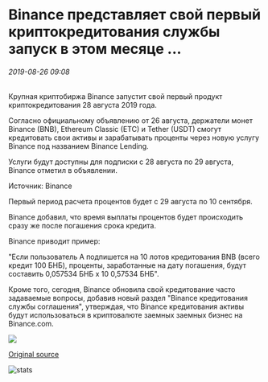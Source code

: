 # Binance представляет свой первый криптокредитования службы запуск в этом месяце ...

###### 2019-08-26 09:08

Крупная криптобиржа Binance запустит свой первый продукт криптокредитования 28 августа 2019 года.

Согласно официальному объявлению от 26 августа, держатели монет Binance (BNB), Ethereum Classic (ETC) и Tether (USDT) смогут кредитовать свои активы и зарабатывать проценты через новую услугу Binance под названием Binance Lending.

Услуги будут доступны для подписки с 28 августа по 29 августа, Binance отметил в объявлении.

Источник: Binance

Первый период расчета процентов будет с 29 августа по 10 сентября.

Binance добавил, что время выплаты процентов будет происходить сразу же после погашения срока кредита.

Binance приводит пример:

"Если пользователь А подпишется на 10 лотов кредитования BNB (всего кредит 100 БНБ), проценты, заработанные на дату погашения, будут составить 0,057534 БНБ х 10 0,57534 БНБ".

Кроме того, сегодня, Binance обновила свой кредитование часто задаваемые вопросы, добавив новый раздел "Binance кредитования службы соглашения", утверждая, что Binance кредитования активы будут использоваться в криптовалюте заемных заемных бизнес на Binance.com.

![](https://s3.cointelegraph.com/storage/uploads/view/489c89cf34a22119275deac77b4f70b3.png)

[Original source](https://cointelegraph.com/news/binance-unveils-its-first-crypto-lending-service-launching-this-month)

![stats](https://c.statcounter.com/11760860/0/a89fa40b/1/ "stats")